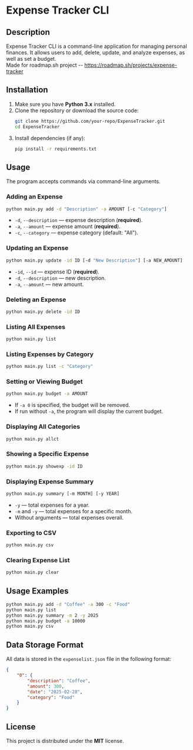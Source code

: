 # Expense Tracker CLI

## Description

Expense Tracker CLI is a command-line application for managing personal finances. It allows users to add, delete, update, and analyze expenses, as well as set a budget.  
Made for roadmap.sh project -- https://roadmap.sh/projects/expense-tracker

## Installation

1. Make sure you have **Python 3.x** installed.
2. Clone the repository or download the source code:
   ```sh
   git clone https://github.com/your-repo/ExpenseTracker.git
   cd ExpenseTracker
   ```
3. Install dependencies (if any):
   ```sh
   pip install -r requirements.txt
   ```

## Usage

The program accepts commands via command-line arguments.

### Adding an Expense
```sh
python main.py add -d "Description" -a AMOUNT [-c "Category"]
```
- `-d`, `--description` — expense description (**required**).
- `-a`, `--amount` — expense amount (**required**).
- `-c`, `--category` — expense category (default: "All").

### Updating an Expense
```sh
python main.py update -id ID [-d "New Description"] [-a NEW_AMOUNT]
```
- `-id`, `--id` — expense ID (**required**).
- `-d`, `--description` — new description.
- `-a`, `--amount` — new amount.

### Deleting an Expense
```sh
python main.py delete -id ID
```

### Listing All Expenses
```sh
python main.py list
```

### Listing Expenses by Category
```sh
python main.py list -c "Category"
```

### Setting or Viewing Budget
```sh
python main.py budget -a AMOUNT
```
- If `-a 0` is specified, the budget will be removed.
- If run without `-a`, the program will display the current budget.

### Displaying All Categories
```sh
python main.py allct
```

### Showing a Specific Expense
```sh
python main.py showexp -id ID
```

### Displaying Expense Summary
```sh
python main.py summary [-m MONTH] [-y YEAR]
```
- `-y` — total expenses for a year.
- `-m` and `-y` — total expenses for a specific month.
- Without arguments — total expenses overall.

### Exporting to CSV
```sh
python main.py csv
```

### Clearing Expense List
```sh
python main.py clear
```

## Usage Examples
```sh
python main.py add -d "Coffee" -a 300 -c "Food"
python main.py list
python main.py summary -m 2 -y 2025
python main.py budget -a 10000
python main.py csv
```

## Data Storage Format

All data is stored in the `expenselist.json` file in the following format:
```json
{
    "0": {
        "description": "Coffee",
        "amount": 300,
        "date": "2025-02-28",
        "category": "Food"
    }
}
```

## License

This project is distributed under the **MIT** license.

